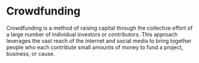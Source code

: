 # Crowdfunding
Crowdfunding is a method of raising capital through the collective effort of a large number of individual investors or contributors. This approach leverages the vast reach of the internet and social media to bring together people who each contribute small amounts of money to fund a project, business, or cause.
